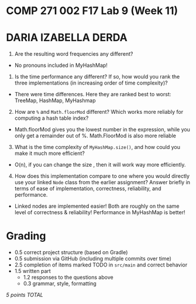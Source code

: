 # COMP 271 002 F17 Lab 9 (Week 11)

# DARIA IZABELLA DERDA 



1. Are the resulting word frequencies any different?
- No pronouns included in MyHashMap!
1. Is the time performance any different? If so, how would you rank the three implementations (in increasing order of time complexity)?
- There were time differences. Here they are ranked best to worst: TreeMap, HashMap, MyHashmap
2. How are `%` and `Math.floorMod` different? Which works more reliably for computing a hash table index?
- Math.floorMod gives you the lowest number in the expression, while you only get a remainder out of %. Math.FloorMod is also more reliable
3. What is the time complexity of `MyHashMap.size()`, and how could you make it much more efficient?
- O(n), if you can change the size , then it will work way more efficiently. 
4. How does this implementation compare to one where you would directly use your linked `Node` class from the earlier assignment? Answer briefly in terms of ease of implementation, correctness, reliability, and performance.
- Linked nodes are implemented easier! Both are roughly on the same level of correctness & reliability! Performance in MyHashMap is better!
# Grading

- 0.5 correct project structure (based on Gradle)
- 0.5 submission via GitHub (including multiple commits over time)
- 2.5 completion of items marked TODO in `src/main` and correct behavior
- 1.5 written part
    - 1.2 responses to the questions above
    - 0.3 grammar, style, formatting

*5 points TOTAL*
